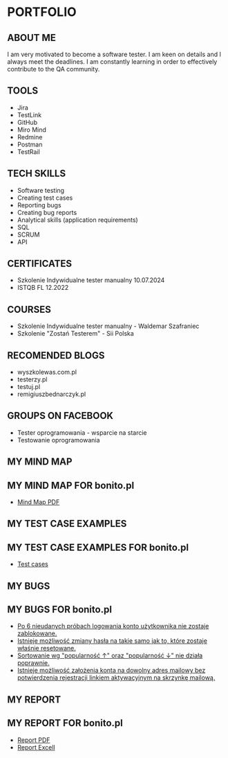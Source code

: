 # PORTFOLIO
## ABOUT ME
I am very motivated to become a software tester. I am keen on details and I always meet the deadlines. I am constantly learning in order to effectively contribute to the QA community.  
## TOOLS
* Jira
* TestLink
* GitHub
* Miro Mind
* Redmine
* Postman
* TestRail 
## TECH SKILLS
* Software testing
* Creating test cases
* Reporting bugs
* Creating bug reports
* Analytical skills (application requirements)   
* SQL
* SCRUM
* API
## CERTIFICATES
* Szkolenie Indywidualne tester manualny 10.07.2024
* ISTQB FL 12.2022
## COURSES
* Szkolenie Indywidualne tester manualny - Waldemar Szafraniec
* Szkolenie "Zostań Testerem" - Sii Polska 
## RECOMENDED BLOGS
* wyszkolewas.com.pl
* testerzy.pl
* testuj.pl
* remigiuszbednarczyk.pl
## GROUPS ON FACEBOOK
* Tester oprogramowania - wsparcie na starcie
* Testowanie oprogramowania
## MY MIND MAP
## MY MIND MAP FOR bonito.pl
* [Mind Map PDF](https://drive.google.com/file/d/1-NWwwmFOXLJM33TOtui5UWyaRAJPXgkb/view?usp=sharing)
## MY TEST CASE EXAMPLES
## MY TEST CASE EXAMPLES FOR bonito.pl
* [Test cases](https://drive.google.com/file/d/1pYWPpR-rPuavYZLCQSVzyXGU30ghO8LN/view?usp=sharing)
## MY BUGS
## MY BUGS FOR bonito.pl
* [Po 6 nieudanych próbach logowania konto użytkownika nie zostaje zablokowane.](https://drive.google.com/file/d/1G0SxaPhK5EA41zNwGGII9gwABiqFtI20/view?usp=sharing)
* [Istnieje możliwość zmiany hasła na takie samo jak to, które zostaje właśnie resetowane. ](https://drive.google.com/file/d/1R9IM8EFRmy6w9B3G9Mho9ILSxfYDH6Gb/view?usp=sharing)
* [Sortowanie wg "popularność ↑" oraz "popularność ↓" nie działa poprawnie.](https://drive.google.com/file/d/1k2HYgzspPYNUXyj7nPe-lRxkYHdKihkx/view?usp=sharing)
* [Istnieje możliwość założenia konta na dowolny adres mailowy bez potwierdzenia rejestracji linkiem aktywacyjnym na skrzynkę mailową.](https://drive.google.com/file/d/1-0HFBKIevSbWZNXvbCU-VWWjaioN0T4g/view?usp=sharing)
## MY REPORT
## MY REPORT FOR bonito.pl
* [Report PDF](https://drive.google.com/file/d/1XLCTbwtLN7RFLMEqVjvTkJNhwFNv9iOl/view?usp=sharing)
* [Report Excell](https://docs.google.com/spreadsheets/d/1vDcZw8zpI58P58bL_XVhXZeHjXwmt3gC/edit?usp=sharing&ouid=106256124783144740171&rtpof=true&sd=true)

